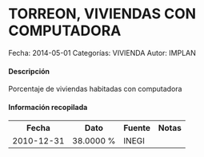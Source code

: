 TORREON, VIVIENDAS CON COMPUTADORA
=====

Fecha: 2014-05-01
Categorías: VIVIENDA
Autor: IMPLAN

#### Descripción

Porcentaje de viviendas habitadas con computadora

#### Información recopilada

<table class="table table-hover table-bordered">
  <tr><th>Fecha</th><th>Dato</th><th>Fuente</th><th>Notas</th></tr>
  <tr><td>2010-12-31</td><td>38.0000 %</td><td>INEGI</td><td></td></tr>
</table>
